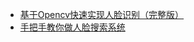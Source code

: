 


* [基于Opencv快速实现人脸识别（完整版）](https://blog.csdn.net/beyond9305/article/details/93724948)
* [手把手教你做人脸搜索系统](https://gitbook.cn/gitchat/activity/5c7b53d67210c9716e098537)
